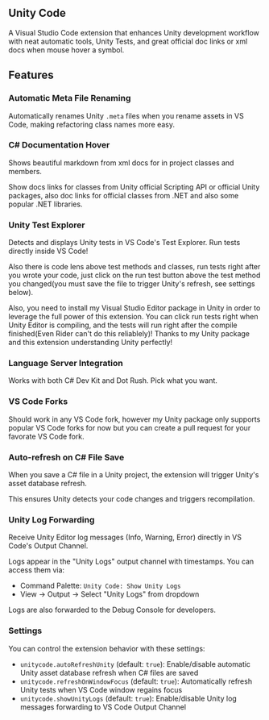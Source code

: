 ## Unity Code

A Visual Studio Code extension that enhances Unity development workflow with neat automatic tools, Unity Tests, and great official doc links or xml docs when mouse hover a symbol.

## Features

### Automatic Meta File Renaming
Automatically renames Unity `.meta` files when you rename assets in VS Code, making refactoring class names more easy.

### C# Documentation Hover
Shows beautiful markdown from xml docs for in project classes and members.

Show docs links for classes from Unity official Scripting API or official Unity packages, also doc links for official classes from .NET and also some popular .NET libraries. 

### Unity Test Explorer
Detects and displays Unity tests in VS Code's Test Explorer. Run tests directly inside VS Code!

Also there is code lens above test methods and classes, run tests right after you wrote your code, just click on the run test button above the test method you changed(you must save the file to trigger Unity's refresh, see settings below).

Also, you need to install my Visual Studio Editor package in Unity in order to leverage the full power of this extension. You can click run tests right when Unity Editor is compiling, and the tests will run right after the compile finished(Even Rider can't do this reliablely)! Thanks to my Unity package and this extension understanding Unity perfectly!

### Language Server Integration
Works with both C# Dev Kit and Dot Rush. Pick what you want.

### VS Code Forks
Should work in any VS Code fork, however my Unity package only supports popular VS Code forks for now but you can create a pull request for your favorate VS Code fork.

### Auto-refresh on C# File Save
When you save a C# file in a Unity project, the extension will trigger Unity's asset database refresh.

This ensures Unity detects your code changes and triggers recompilation.

### Unity Log Forwarding
Receive Unity Editor log messages (Info, Warning, Error) directly in VS Code's Output Channel.

Logs appear in the "Unity Logs" output channel with timestamps. You can access them via:
- Command Palette: `Unity Code: Show Unity Logs`
- View → Output → Select "Unity Logs" from dropdown

Logs are also forwarded to the Debug Console for developers.

### Settings
You can control the extension behavior with these settings:

- `unitycode.autoRefreshUnity` (default: `true`): Enable/disable automatic Unity asset database refresh when C# files are saved
- `unitycode.refreshOnWindowFocus` (default: `true`): Automatically refresh Unity tests when VS Code window regains focus
- `unitycode.showUnityLogs` (default: `true`): Enable/disable Unity log messages forwarding to VS Code Output Channel
